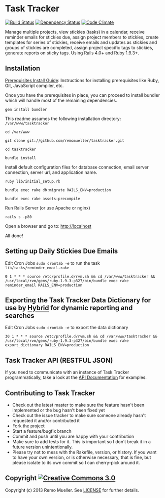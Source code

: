 # Task Tracker

[![Build Status](https://travis-ci.org/remomueller/tasktracker.png?branch=master)](https://travis-ci.org/remomueller/tasktracker)
[![Dependency Status](https://gemnasium.com/remomueller/tasktracker.png)](https://gemnasium.com/remomueller/tasktracker)
[![Code Climate](https://codeclimate.com/github/remomueller/tasktracker.png)](https://codeclimate.com/github/remomueller/tasktracker)

Manage multiple projects, view stickies (tasks) in a calendar, receive reminder emails for stickies due, assign project members to stickies, create templates for series of stickies, receive emails and updates as stickies and groups of stickies are completed, assign project specific tags to stickies, generate reports on sticky tags. Using Rails 4.0+ and Ruby 1.9.3+.

## Installation

[Prerequisites Install Guide](https://github.com/remomueller/documentation): Instructions for installing prerequisites like Ruby, Git, JavaScript compiler, etc.

Once you have the prerequisites in place, you can proceed to install bundler which will handle most of the remaining dependencies.

```console
gem install bundler
```

This readme assumes the following installation directory: `/var/www/tasktracker`

```console
cd /var/www

git clone git://github.com/remomueller/tasktracker.git

cd tasktracker

bundle install
```

Install default configuration files for database connection, email server connection, server url, and application name.

```console
ruby lib/initial_setup.rb

bundle exec rake db:migrate RAILS_ENV=production

bundle exec rake assets:precompile
```

Run Rails Server (or use Apache or nginx)

```console
rails s -p80
```

Open a browser and go to: [http://localhost](http://localhost)

All done!

## Setting up Daily Stickies Due Emails

Edit Cron Jobs `sudo crontab -e` to run the task `lib/tasks/reminder_email.rake`

```console
0 1 * * * source /etc/profile.d/rvm.sh && cd /var/www/tasktracker && /usr/local/rvm/gems/ruby-1.9.3-p327/bin/bundle exec rake reminder_email RAILS_ENV=production
```

## Exporting the Task Tracker Data Dictionary for use by [Hybrid](https://github.com/sleepepi/hybrid) for dynamic reporting and searches

Edit Cron Jobs `sudo crontab -e` to export the data dictionary

```console
30 1 * * * source /etc/profile.d/rvm.sh && cd /var/www/tasktracker && /usr/local/rvm/gems/ruby-1.9.3-p327/bin/bundle exec rake export_dictionary RAILS_ENV=production
```

## Task Tracker API (RESTFUL JSON)

If you need to communicate with an instance of Task Tracker programmatically, take a look at the [API Documentation](https://github.com/remomueller/tasktracker/blob/master/API.md) for examples.

## Contributing to Task Tracker

- Check out the latest master to make sure the feature hasn't been implemented or the bug hasn't been fixed yet
- Check out the issue tracker to make sure someone already hasn't requested it and/or contributed it
- Fork the project
- Start a feature/bugfix branch
- Commit and push until you are happy with your contribution
- Make sure to add tests for it. This is important so I don't break it in a future version unintentionally.
- Please try not to mess with the Rakefile, version, or history. If you want to have your own version, or is otherwise necessary, that is fine, but please isolate to its own commit so I can cherry-pick around it.

## Copyright [![Creative Commons 3.0](http://i.creativecommons.org/l/by-nc-sa/3.0/80x15.png)](http://creativecommons.org/licenses/by-nc-sa/3.0)

Copyright (c) 2013 Remo Mueller. See [LICENSE](https://github.com/remomueller/tasktracker/blob/master/LICENSE) for further details.

